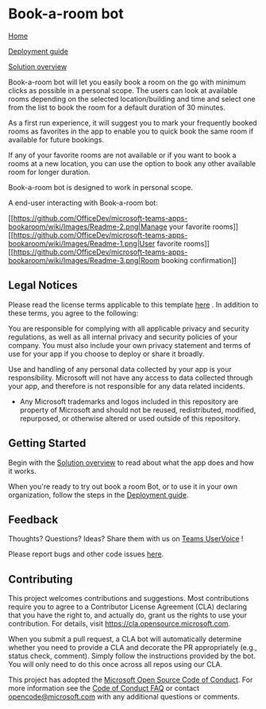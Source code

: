 ﻿---
page_type: sample
languages:
- csharp
products:
- office-teams
description: Book-a-room bot will let you easily book a room on the go with minimum clicks as possible in a personal scope.
urlFragment: microsoft-teams-apps-bookaroom
---
# Book-a-room bot

[Home](https://github.com/OfficeDev/microsoft-teams-apps-bookaroom/wiki)

[Deployment guide](https://github.com/OfficeDev/microsoft-teams-apps-bookaroom/wiki/Deployment-guide)

[Solution overview](https://github.com/OfficeDev/microsoft-teams-apps-bookaroom/wiki/Solution-Overview)

Book-a-room bot will let you easily book a room on the go with minimum clicks as possible in a personal scope. The users can look at available rooms depending on the selected location/building and time and select one from the list to book the room for a default duration of 30 minutes.

As a first run experience, it will suggest you to mark your frequently booked rooms as favorites in the app to enable you to quick book the same room if available for future bookings.

If any of your favorite rooms are not available or if you want to book a rooms at a new location, you can use the option to book any other available room for longer duration.

Book-a-room bot is designed to work in personal scope.

A end-user interacting with Book-a-room bot:

[[https://github.com/OfficeDev/microsoft-teams-apps-bookaroom/wiki/Images/Readme-2.png|Manage your favorite rooms]]
[[https://github.com/OfficeDev/microsoft-teams-apps-bookaroom/wiki/Images/Readme-1.png|User favorite rooms]]
[[https://github.com/OfficeDev/microsoft-teams-apps-bookaroom/wiki/Images/Readme-3.png|Room booking confirmation]]


## **Legal Notices**

Please read the license terms applicable to this template [here](https://github.com/OfficeDev/microsoft-teams-apps-bookaroom/blob/master/LICENSE) . In addition to these terms, you agree to the following:

You are responsible for complying with all applicable privacy and security regulations, as well as all internal privacy and security policies of your company. You must also include your own privacy statement and terms of use for your app if you choose to deploy or share it broadly.

Use and handling of any personal data collected by your app is your responsibility. Microsoft will not have any access to data collected through your app, and therefore is not responsible for any data related incidents.

-   Any Microsoft trademarks and logos included in this repository are property of Microsoft and should not be reused, redistributed, modified, repurposed, or otherwise altered or used outside of this repository.

## **Getting** **Started**

Begin with the [Solution overview](https://github.com/OfficeDev/microsoft-teams-apps-bookaroom/wiki/Solution-Overview) to read about what the app does and how it works.

When you're ready to try out book a room Bot, or to use it in your own organization, follow the steps in the [Deployment guide](https://github.com/OfficeDev/microsoft-teams-apps-bookaroom/wiki/Deployment-guide).

## **Feedback**

Thoughts? Questions? Ideas? Share them with us on [Teams UserVoice](https://microsoftteams.uservoice.com/forums/555103-public) !

Please report bugs and other code issues [here](https://github.com/OfficeDev/microsoft-teams-apps-bookaroom/issues/new).


## Contributing

This project welcomes contributions and suggestions.  Most contributions require you to agree to a
Contributor License Agreement (CLA) declaring that you have the right to, and actually do, grant us
the rights to use your contribution. For details, visit https://cla.opensource.microsoft.com.

When you submit a pull request, a CLA bot will automatically determine whether you need to provide
a CLA and decorate the PR appropriately (e.g., status check, comment). Simply follow the instructions
provided by the bot. You will only need to do this once across all repos using our CLA.

This project has adopted the [Microsoft Open Source Code of Conduct](https://opensource.microsoft.com/codeofconduct/).
For more information see the [Code of Conduct FAQ](https://opensource.microsoft.com/codeofconduct/faq/) or
contact [opencode@microsoft.com](mailto:opencode@microsoft.com) with any additional questions or comments.